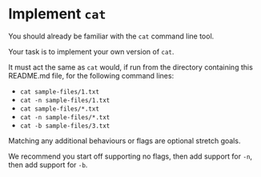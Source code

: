 # Implement `cat`

You should already be familiar with the `cat` command line tool.

Your task is to implement your own version of `cat`.

It must act the same as `cat` would, if run from the directory containing this README.md file, for the following command lines:

* `cat sample-files/1.txt`
* `cat -n sample-files/1.txt`
* `cat sample-files/*.txt`
* `cat -n sample-files/*.txt`
* `cat -b sample-files/3.txt`

Matching any additional behaviours or flags are optional stretch goals.

We recommend you start off supporting no flags, then add support for `-n`, then add support for `-b`.
